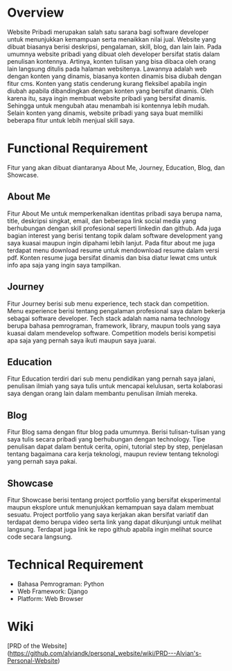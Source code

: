 # Overview
Website Pribadi merupakan salah satu sarana bagi software developer untuk menunjukkan kemampuan serta menaikkan nilai jual. Website yang dibuat biasanya berisi deskripsi, pengalaman, skill, blog, dan lain lain. Pada umumnya website pribadi yang dibuat oleh developer bersifat statis dalam penulisan kontennya. Artinya, konten tulisan yang bisa dibaca oleh orang lain langsung ditulis pada halaman websitenya. Lawannya adalah web dengan konten yang dinamis, biasanya konten dinamis bisa diubah dengan fitur cms. Konten yang statis cenderung kurang fleksibel apabila ingin diubah apabila dibandingkan dengan konten yang bersifat dinamis. Oleh karena itu, saya ingin membuat website pribadi yang bersifat dinamis. Sehingga untuk mengubah atau menambah isi kontennya lebih mudah. Selain konten yang dinamis, website pribadi yang saya buat memiliki beberapa fitur untuk lebih menjual skill saya. 

# Functional Requirement
Fitur yang akan dibuat diantaranya About Me, Journey, Education, Blog, dan Showcase.
## About Me
Fitur About Me untuk memperkenalkan identitas pribadi saya berupa nama, title, deskripsi singkat, email, dan beberapa link social media yang berhubungan dengan skill profesional seperti linkedin dan github. Ada juga bagian interest yang berisi tentang topik dalam software development yang saya kuasai maupun ingin dipahami lebih lanjut. Pada fitur about me juga terdapat menu download resume untuk mendownload resume dalam versi pdf. Konten resume juga bersifat dinamis dan bisa diatur lewat cms untuk info apa saja yang ingin saya tampilkan.

## Journey
Fitur Journey berisi sub menu experience, tech stack dan competition. Menu experience berisi tentang pengalaman profesional saya dalam bekerja sebagai software developer. Tech stack adalah nama nama technology berupa bahasa pemrograman, framework, library, maupun tools yang saya kuasai dalam mendevelop software. Competition models berisi kompetisi apa saja  yang pernah saya ikuti maupun saya juarai.  

## Education
Fitur Education terdiri dari sub menu pendidikan yang pernah saya jalani, penulisan ilmiah yang saya tulis untuk mencapai kelulusan, serta kolaborasi saya dengan orang lain dalam membantu penulisan ilmiah mereka.

## Blog
Fitur Blog sama dengan fitur blog pada umumnya. Berisi tulisan-tulisan yang saya tulis secara pribadi yang berhubungan dengan technology. Tipe penulisan dapat dalam bentuk cerita, opini, tutorial step by step, penjelasan tentang bagaimana cara kerja teknologi, maupun review tentang teknologi yang pernah saya pakai.

## Showcase
Fitur Showcase berisi tentang project portfolio yang bersifat eksperimental maupun eksplore untuk menunjukkan kemampuan saya dalam membuat sesuatu. Project portfolio yang saya kerjakan akan bersifat variatif dan terdapat demo berupa video serta link yang dapat dikunjungi untuk melihat langsung. Terdapat juga link ke repo github apabila ingin melihat source code secara langsung.

# Technical Requirement
* Bahasa Pemrograman: Python
* Web Framework: Django
* Platform: Web Browser

# Wiki
[PRD of the Website] (https://github.com/alviandk/personal_website/wiki/PRD---Alvian's-Personal-Website)
